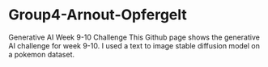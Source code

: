 # Group4-Arnout-Opfergelt
Generative AI Week 9-10 Challenge
This Github page shows the generative AI challenge for week 9-10. I used a text to image stable diffusion model on a pokemon dataset.
